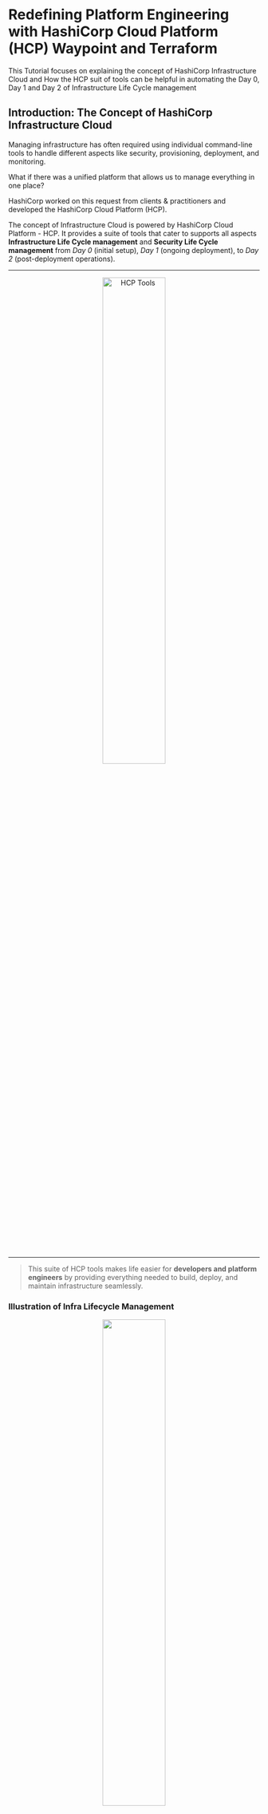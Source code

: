 # Redefining Platform Engineering with HashiCorp Cloud Platform (HCP) Waypoint and Terraform 

This Tutorial focuses on explaining the concept of HashiCorp Infrastructure Cloud and How the HCP suit of tools can be helpful in automating the Day 0, Day 1 and Day 2 of Infrastructure Life Cycle management

## Introduction: The Concept of HashiCorp Infrastructure Cloud

Managing infrastructure has often required using individual command-line tools to handle different aspects like security, provisioning, deployment, and monitoring. 

What if there was a unified platform that allows us to manage everything in one place?

HashiCorp worked on this request from clients & practitioners and developed the HashiCorp Cloud Platform (HCP). 

The concept of Infrastructure Cloud is powered by HashiCorp Cloud Platform - HCP. It provides a suite of tools that cater to supports all aspects **Infrastructure Life Cycle management** and **Security Life Cycle management** from _Day 0_ (initial setup), _Day 1_ (ongoing deployment), to _Day 2_ (post-deployment operations). 

---

<div style="text-align: center;">
  <img src="./HCP-tools.png" alt="HCP Tools" style="width: 50%;"/>
</div>

---

> This suite of HCP tools makes life easier for **developers and platform engineers** by providing everything needed to build, deploy, and maintain infrastructure seamlessly.

### Illustration of Infra Lifecycle Management 

<div style="text-align: center;">
  <img src="https://www.hashicorp.com/_next/image?url=https%3A%2F%2Fwww.datocms-assets.com%2F2885%2F1713743372-day-0-2-ilm-build-deploy-manage.png&w=1080&q=75"  style="width: 50%;"/>
</div>

---

> In this tutorial, we will explore two essential tools within HCP: **HCP Waypoint** and **HCP Terraform**. Together, they provide a powerful combination to help automate **infrastructure lifecycle management**. 

By leveraging Terraform's infrastructure as code capabilities and Waypoint's application deployment, you can automate and streamline the entire infrastructure lifecycle seamlessly.

### Scenario Discussed: 

Ease-up the AWS S3 bucket creation when a developer needs to create it. We will see how to do it.

## Tutorial Overview: HCP Waypoint and HCP Terraform

In this session, we'll learn how HCP Waypoint and HCP Terraform work hand-in-hand to facilitate infrastructure deployment, by using the following steps:

1. **Create a Terraform GitHub Repository for the Module**
2. **Create a No-Code Terraform Module using the GitHub Repository**
3. **Create a Version-Control-Based Workspace in HCP Terraform and Connect it to VCS (Version Control System)**
4. **Configure Waypoint to Use the Terraform Module**
5. **Run the Module in HCP Waypoint and Deploy Applications**
6. **Monitor Terraform Run and Application Deployment in HCP Consoles**

### Step 1: Create a GitHub Repository for a Terraform Module

- Start by creating a new GitHub repository to store your Terraform code. This repository will act as the central place to define the infrastructure using Terraform.
  
  Example repository structure:
  ```bash
  ├── main.tf
  ├── variables.tf
  ├── outputs.tf
  └── README.md
  ```

- If you have modules in your GitHub repo or Org GitHub repo you can configure it to enable access to HCP Terraform.

#### S3 Module Project

This is a link to my [GitHub Repository](https://github.com/chefgs/terraform-aws-s3).

<div style="text-align: center;">
  <img src="./s3-module-preview.png" alt="HCP Tools" style="width: 50%;"/>
</div>

### Step 2: Create a No-Code Terraform Module

- HCP Terraform Structure, it contains Org > Project > Workspaces
  - Workspaces is similar to Terraform CLI workspace to handle isolation between environment workspaces

- Once the repository is created, head over to the **HCP Terraform** console.
- Select the `Registry > Publish` option from the dashboard to select the repo from GitHub to create a no-code module.
- Import your Terraform code from the GitHub repository created in the previous step.
- While creating the Registry choose the option "`Add no-code Provisioning`" _check-box_ (This requires HCP Terraform Plus subscritpion)
- Finally create the registry as `no-code` module and publish it
  
  > The **No-Code Module** feature in HCP Terraform allows you to set up infrastructure without having to write code each time, making it accessible for developers as well to provision infra.

### Step 3: Create a Version-Control-Based Workspace

- In the HCP Terraform console, create a new workspace using the "Provision Workspace" button in **Published** module registry
- If required configure the input varibales using **Configure Settings** section
- Connect the workspace to your version control system (VCS) by selecting **GitHub** and choosing the Terraform repository you created earlier.
- Now, configure the workspace to track changes in the repository and automatically trigger runs when updates are made to the code.

#### Step 3: Pre-requisite

**Fork the no-code module**

Fork the no-code repository into your own organization or user space. Then, create a new release with a tag named v1.0.0. Finally, open the repository in GitHub or clone it locally and open it in your code editor.

### Step 4: Configure HCP Waypoint Template

- HCP Tools Structure, it contains HCP Org > Projects > HCP Waypoint
  - Under waypoint, it contains Templates, Add-ons and Apps

- Go to the **HCP Waypoint** console in the HCP dashboard.
- Click on the **"Templates"** option and create a new template.
- When creating the template, select the **No-Code Terraform Module** that you added to the HCP Terraform in the previous step. This will enable Waypoint to deploy applications based on the infrastructure defined by your Terraform code.

### Step 5: Run the Terraform Module in Waypoint

- From the **Waypoint** console, select the newly created template and click on **"New Run"** to execute the Terraform module.
- The module will automatically deploy the infrastructure specified in your Terraform repository and initiate application deployment.

### Step 6: Create a New Application in HCP Waypoint

- In Waypoint, create a new application by following the prompts after the Terraform run is complete.
- Select the **template** you configured and provide the necessary parameters to set up your application.
- Waypoint will now handle the application lifecycle, including building, deploying, and releasing the application.

### Step 7: Monitor and Verify the Deployment

- After running the Terraform module and deploying the application, you can monitor the progress and logs in both the **HCP Terraform** and **HCP Waypoint** consoles.
- Ensure the infrastructure and application were created successfully, and follow any output or logs to debug issues if they arise.

## Developer Instructions

- Once the infrastructure and applications are successfully deployed, share relevant instructions with developers for future changes and updates. For example, if developers need to make updates to the application, they should push changes to the GitHub repository, triggering an automated deployment via HCP Waypoint.

## Conclusion

With HCP Waypoint and HCP Terraform, you can easily automate both infrastructure management and application deployment. HCP Terraform handles infrastructure automation, while HCP Waypoint simplifies application deployment and management. By following this tutorial, you can quickly set up a robust workflow that automates the entire process from infrastructure provisioning to application deployment.

By using the **No-Code Terraform Module** and **HCP Waypoint Template**, you enable your team to deploy infrastructure and applications faster and with fewer errors, all while reducing the technical complexity required to manage modern infrastructure.

## Next Steps

- Explore the HCP Waypoint and Terraform documentation for advanced features like custom modules and multi-cloud deployments.
- Try integrating HCP Vault or HCP Consul to enhance security and networking within your infrastructure.
- Experiment with scaling applications in different environments (e.g., production and staging) using the same infrastructure code.

---

### Further References

- [HCP Cloud Console](https://portal.cloud.hashicorp.com/)
- [HCP Terraform](https://app.terraform.io/)
- [Infrastructure Cloud Blog](https://www.hashicorp.com/blog/introducing-the-infrastructure-cloud)
- [Armon Explains What is Infrastructure Cloud](https://www.youtube.com/watch?v=1s7GHoyrYYQ) and How it helps for ILM and SLM
